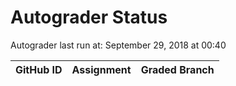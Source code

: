 # Autograder Status
Autograder last run at: September 29, 2018 at 00:40

| GitHub ID | Assignment | Graded Branch |
|-----------|------------|---------------|
